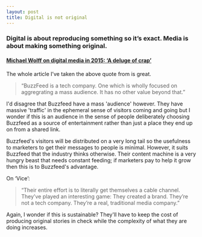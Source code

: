 ```yaml
---
layout: post
title: Digital is not original
---
```


### Digital is about reproducing something so it’s exact. Media is about making something original.

#### [Michael Wolff on digital media in 2015: ‘A deluge of crap’](http://digiday.com/publishers/michael-wolff-digital-media-2015-deluge-crap/)

The whole article I’ve taken the above quote from is great.

> “BuzzFeed is a tech company. One which is wholly focused on aggregrating a mass audience. It has no other value beyond that.”

I'd disagree that Buzzfeed have a mass 'audience' however. They have massive 'traffic' in the ephemeral sense of visitors coming and going but I wonder if this is an audience in the sense of people deliberately choosing Buzzfeed as a source of entertainment rather than just a place they end up on from a shared link. 

Buzzfeed's visitors will be distributed on a very long tail so the usefulness to marketers to get their messages to people is minimal. However, it suits Buzzfeed that the industry thinks otherwise. Their content machine is a very hungry beast that needs constant feeding; if marketers pay to help it grow then this is to Buzzfeed's advantage.

On ‘Vice’:

> “Their entire effort is to literally get themselves a cable channel. They’ve played an interesting game: They created a brand. They’re not a tech company. They’re a real, traditional media company.”

Again, I wonder if this is sustainable? They'll have to keep the cost of producing original stories in check while the complexity of what they are doing increases.
